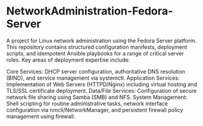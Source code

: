 # NetworkAdministration-Fedora-Server
A project for Linux network administration using the Fedora Server platform. This repository contains structured configuration manifests, deployment scripts, and idempotent Ansible playbooks for a range of critical server roles. Key areas of deployment expertise include:

Core Services: DHCP server configuration, authoritative DNS resolution (BIND), and service management via systemctl.
Application Services: Implementation of Web Servers (HTTPD/Nginx) including virtual hosting and TLS/SSL certificate deployment.
Data/File Services: Configuration of secure network file sharing using Samba (SMB) and NFS.
System Management: Shell scripting for routine administrative tasks, network interface configuration via nmcli/NetworkManager, and persistent firewall policy management using firewall.
